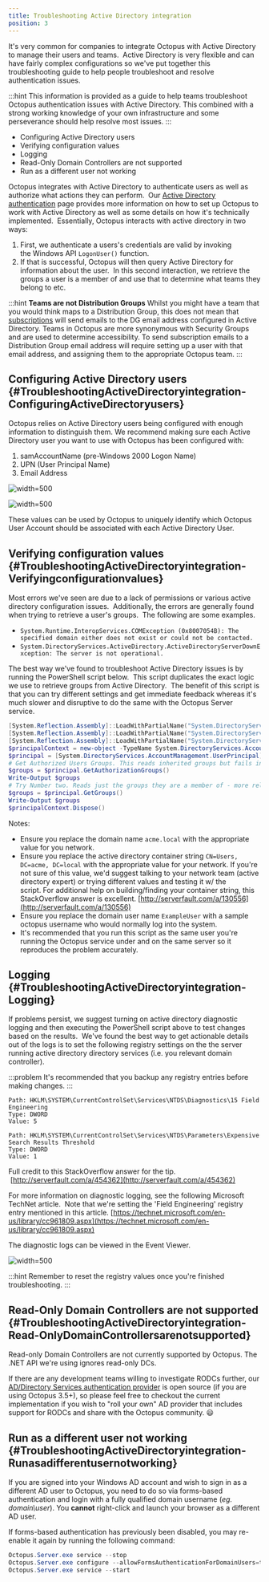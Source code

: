 ```yaml
---
title: Troubleshooting Active Directory integration
position: 3
---
```


It's very common for companies to integrate Octopus with Active Directory to manage their users and teams.  Active Directory is very flexible and can have fairly complex configurations so we've put together this troubleshooting guide to help people troubleshoot and resolve authentication issues.

:::hint
This information is provided as a guide to help teams troubleshoot Octopus authentication issues with Active Directory. This combined with a strong working knowledge of your own infrastructure and some perseverance should help resolve most issues.
:::

- Configuring Active Directory users
- Verifying configuration values
- Logging
- Read-Only Domain Controllers are not supported
- Run as a different user not working

Octopus integrates with Active Directory to authenticate users as well as authorize what actions they can perform.  Our [Active Directory authentication](/docs/administration/authentication-providers/active-directory-authentication.md) page provides more information on how to set up Octopus to work with Active Directory as well as some details on how it's technically implemented.  Essentially, Octopus interacts with active directory in two ways:

1. First, we authenticate a users's credentials are valid by invoking the Windows API `LogonUser()` function.
2. If that is successful, Octopus will then query Active Directory for information about the user.  In this second interaction, we retrieve the groups a user is a member of and use that to determine what teams they belong to etc.

:::hint
**Teams are not Distribution Groups**
Whilst you might have a team that you would think maps to a Distribution Group, this does not mean that [subscriptions](/docs/administration/subscriptions.md) will send emails to the DG email address configured in Active Directory. Teams in Octopus are more synonymous with Security Groups and are used to determine accessibility. To send subscription emails to a Distribution Group email address will require setting up a user with that email address, and assigning them to the appropriate Octopus team.
:::

## Configuring Active Directory users {#TroubleshootingActiveDirectoryintegration-ConfiguringActiveDirectoryusers}

Octopus relies on Active Directory users being configured with enough information to distinguish them. We recommend making sure each Active Directory user you want to use with Octopus has been configured with:

1. samAccountName (pre-Windows 2000 Logon Name)
2. UPN (User Principal Name)
3. Email Address

![](/docs/images/5669864/5866202.png?effects=drop-shadow "width=500")

![](/docs/images/5669864/5866203.png?effects=drop-shadow "width=500")

These values can be used by Octopus to uniquely identify which Octopus User Account should be associated with each Active Directory User.

## Verifying configuration values {#TroubleshootingActiveDirectoryintegration-Verifyingconfigurationvalues}

Most errors we've seen are due to a lack of permissions or various active directory configuration issues.  Additionally, the errors are generally found when trying to retrieve a user's groups.  The following are some examples.

- `System.Runtime.InteropServices.COMException (0x8007054B): The specified domain either does not exist or could not be contacted.`
- `System.DirectoryServices.ActiveDirectory.ActiveDirectoryServerDownException: The server is not operational.`

The best way we've found to troubleshoot Active Directory issues is by running the PowerShell script below.  This script duplicates the exact logic we use to retrieve groups from Active Directory.  The benefit of this script is that you can try different settings and get immediate feedback whereas it's much slower and disruptive to do the same with the Octopus Server service.

```powershell
[System.Reflection.Assembly]::LoadWithPartialName("System.DirectoryServices.AccountManagement")
[System.Reflection.Assembly]::LoadWithPartialName("System.DirectoryServices")
[System.Reflection.Assembly]::LoadWithPartialName("System.DirectoryServices.ActiveDirectory")
$principalContext = new-object -TypeName System.DirectoryServices.AccountManagement.PrincipalContext "Domain", "acme.local", "CN=Users, DC=acme, DC=local"
$principal = [System.DirectoryServices.AccountManagement.UserPrincipal]::FindByIdentity($principalContext, "ExampleUser")
# Get Authorized Users Groups. This reads inherited groups but fails in some situations based on security and configuration
$groups = $principal.GetAuthorizationGroups()
Write-Output $groups
# Try Number two. Reads just the groups they are a member of - more reliable but not ideal
$groups = $principal.GetGroups()
Write-Output $groups
$principalContext.Dispose()
```

Notes:

- Ensure you replace the domain name ``acme.local`` with the appropriate value for you network.
- Ensure you replace the active directory container string ``CN=Users, DC=acme, DC=local`` with the appropriate value for your network. If you're not sure of this value, we'd suggest talking to your network team (active directory expert) or trying different values and testing it w/ the script. For additional help on building/finding your container string, this StackOverflow answer is excellent. [http://serverfault.com/a/130556](http://serverfault.com/a/130556)
- Ensure you replace the domain user name ``ExampleUser`` with a sample octopus username who would normally log into the system.
- It's recommended that you run this script as the same user you're running the Octopus service under and on the same server so it reproduces the problem accurately.

## Logging {#TroubleshootingActiveDirectoryintegration-Logging}

If problems persist, we suggest turning on active directory diagnostic logging and then executing the PowerShell script above to test changes based on the results.  We've found the best way to get actionable details out of the logs is to set the following registry settings on the the server running active directory directory services (i.e. you relevant domain controller).

:::problem
It's recommended that you backup any registry entries before making changes.
:::

```text
Path: HKLM\SYSTEM\CurrentControlSet\Services\NTDS\Diagnostics\15 Field Engineering
Type: DWORD
Value: 5

Path: HKLM\SYSTEM\CurrentControlSet\Services\NTDS\Parameters\Expensive Search Results Threshold
Type: DWORD
Value: 1
```

Full credit to this StackOverflow answer for the tip.  [http://serverfault.com/a/454362](http://serverfault.com/a/454362)

For more information on diagnostic logging, see the following Microsoft TechNet article.  Note that we're setting the 'Field Engineering' registry entry mentioned in this article. [https://technet.microsoft.com/en-us/library/cc961809.aspx](https://technet.microsoft.com/en-us/library/cc961809.aspx)

The diagnostic logs can be viewed in the Event Viewer.

![](/docs/images/5669864/5865632.png "width=500")

:::hint
Remember to reset the registry values once you're finished troubleshooting.
:::

## Read-Only Domain Controllers are not supported {#TroubleshootingActiveDirectoryintegration-Read-OnlyDomainControllersarenotsupported}

Read-only Domain Controllers are not currently supported by Octopus. The .NET API we're using ignores read-only DCs.

If there are any development teams willing to investigate RODCs further, our [AD/Directory Services authentication provider](https://github.com/OctopusDeploy/DirectoryServicesAuthenticationProvider) is open source (if you are using Octopus 3.5+), so please feel free to checkout the current implementation if you wish to "roll your own" AD provider that includes support for RODCs and share with the Octopus community. ​:smiley:​

## Run as a different user not working {#TroubleshootingActiveDirectoryintegration-Runasadifferentusernotworking}

If you are signed into your Windows AD account and wish to sign in as a different AD user to Octopus, you need to do so via forms-based authentication and login with a fully qualified domain username (*eg. domain\user*). You **cannot** right-click and launch your browser as a different AD user.

If forms-based authentication has previously been disabled, you may re-enable it again by running the following command:

```powershell
Octopus.Server.exe service --stop
Octopus.Server.exe configure --allowFormsAuthenticationForDomainUsers=true
Octopus.Server.exe service --start
```
